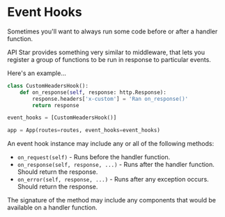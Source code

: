 # Event Hooks

Sometimes you'll want to always run some code before or after a handler function.

API Star provides something very similar to middleware, that lets you register
a group of functions to be run in response to particular events.

Here's an example...

```python
class CustomHeadersHook():
    def on_response(self, response: http.Response):
        response.headers['x-custom'] = 'Ran on_response()'
        return response

event_hooks = [CustomHeadersHook()]

app = App(routes=routes, event_hooks=event_hooks)
```

An event hook instance may include any or all of the following methods:

* `on_request(self)` - Runs before the handler function.
* `on_response(self, response, ...)` - Runs after the handler function. Should return the response.
* `on_error(self, response, ...)` - Runs after any exception occurs. Should return the response.

The signature of the method may include any components that would be available
on a handler function.
